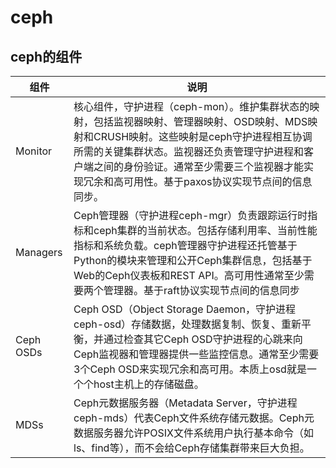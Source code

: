 # ceph

## ceph的组件

| 组件      | 说明                                                         |
| --------- | ------------------------------------------------------------ |
| Monitor   | 核心组件，守护进程（ceph-mon）。维护集群状态的映射，包括监视器映射、管理器映射、OSD映射、MDS映射和CRUSH映射。这些映射是ceph守护进程相互协调所需的关键集群状态。监视器还负责管理守护进程和客户端之间的身份验证。通常至少需要三个监视器才能实现冗余和高可用性。基于paxos协议实现节点间的信息同步。 |
| Managers  | Ceph管理器（守护进程ceph-mgr）负责跟踪运行时指标和ceph集群的当前状态。包括存储利用率、当前性能指标和系统负载。ceph管理器守护进程还托管基于Python的模块来管理和公开Ceph集群信息，包括基于Web的Ceph仪表板和REST API。高可用性通常至少需要两个管理器。基于raft协议实现节点间的信息同步 |
| Ceph OSDs | Ceph OSD（Object Storage Daemon，守护进程ceph-osd）存储数据，处理数据复制、恢复、重新平衡，并通过检查其它Ceph OSD守护进程的心跳来向Ceph监视器和管理器提供一些监控信息。通常至少需要3个Ceph OSD来实现冗余和高可用。本质上osd就是一个个host主机上的存储磁盘。 |
| MDSs      | Ceph元数据服务器（Metadata Server，守护进程ceph-mds）代表Ceph文件系统存储元数据。Ceph元数据服务器允许POSIX文件系统用户执行基本命令（如ls、find等），而不会给Ceph存储集群带来巨大负担。 |
